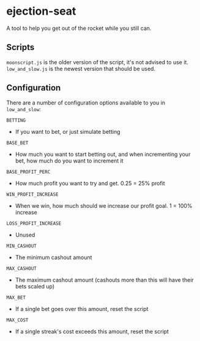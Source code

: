# ejection-seat
A tool to help you get out of the rocket while you still can.

## Scripts
`moonscript.js` is the older version of the script, it's not advised to use it.
`low_and_slow.js` is the newest version that should be used.

## Configuration
There are a number of configuration options available to you in `low_and_slow`:


`BETTING`
- If you want to bet, or just simulate betting

`BASE_BET`
- How much you want to start betting out, and when incrementing your bet, how much do you want to increment it

`BASE_PROFIT_PERC`
- How much profit you want to try and get.  0.25 = 25% profit

`WIN_PROFIT_INCREASE`
- When we win, how much should we increase our profit goal. 1 = 100% increase

`LOSS_PROFIT_INCREASE`
- Unused

`MIN_CASHOUT`
- The minimum cashout amount

`MAX_CASHOUT`
- The maximum cashout amount (cashouts more than this will have their bets scaled up)

`MAX_BET`
- If a single bet goes over this amount, reset the script

`MAX_COST`
- If a single streak's cost exceeds this amount, reset the script
